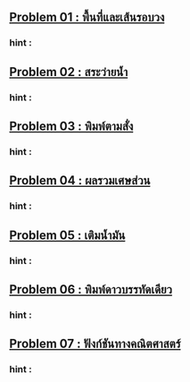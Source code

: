 ## [Problem 01 : พื้นที่และเส้นรอบวง](./PB_01.py)

#### 
### hint : 

## [Problem 02 : สระว่ายน้ำ](./PB_02.py)

#### 
### hint : 

## [Problem 03 : พิมพ์ตามสั่ง](./PB_03.py)

#### 
### hint : 

## [Problem 04 : ผลรวมเศษส่วน](./PB_04.py)

#### 
### hint : 

## [Problem 05 : เติมน้ำมัน](./PB_05.py)

#### 
### hint : 

## [Problem 06 : พิมพ์ดาวบรรทัดเดียว](./PB_06.py)

#### 
### hint : 

## [Problem 07 : ฟังก์ชันทางคณิตศาสตร์](./PB_06.py)

#### 
### hint : 